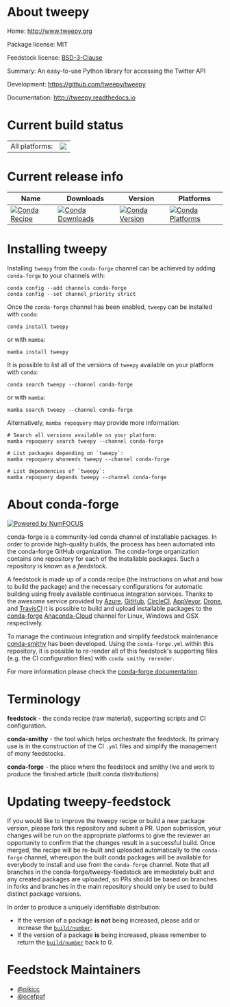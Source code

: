 About tweepy
============

Home: http://www.tweepy.org

Package license: MIT

Feedstock license: [BSD-3-Clause](https://github.com/conda-forge/tweepy-feedstock/blob/main/LICENSE.txt)

Summary: An easy-to-use Python library for accessing the Twitter API

Development: https://github.com/tweepy/tweepy

Documentation: http://tweepy.readthedocs.io

Current build status
====================


<table><tr><td>All platforms:</td>
    <td>
      <a href="https://dev.azure.com/conda-forge/feedstock-builds/_build/latest?definitionId=5131&branchName=main">
        <img src="https://dev.azure.com/conda-forge/feedstock-builds/_apis/build/status/tweepy-feedstock?branchName=main">
      </a>
    </td>
  </tr>
</table>

Current release info
====================

| Name | Downloads | Version | Platforms |
| --- | --- | --- | --- |
| [![Conda Recipe](https://img.shields.io/badge/recipe-tweepy-green.svg)](https://anaconda.org/conda-forge/tweepy) | [![Conda Downloads](https://img.shields.io/conda/dn/conda-forge/tweepy.svg)](https://anaconda.org/conda-forge/tweepy) | [![Conda Version](https://img.shields.io/conda/vn/conda-forge/tweepy.svg)](https://anaconda.org/conda-forge/tweepy) | [![Conda Platforms](https://img.shields.io/conda/pn/conda-forge/tweepy.svg)](https://anaconda.org/conda-forge/tweepy) |

Installing tweepy
=================

Installing `tweepy` from the `conda-forge` channel can be achieved by adding `conda-forge` to your channels with:

```
conda config --add channels conda-forge
conda config --set channel_priority strict
```

Once the `conda-forge` channel has been enabled, `tweepy` can be installed with `conda`:

```
conda install tweepy
```

or with `mamba`:

```
mamba install tweepy
```

It is possible to list all of the versions of `tweepy` available on your platform with `conda`:

```
conda search tweepy --channel conda-forge
```

or with `mamba`:

```
mamba search tweepy --channel conda-forge
```

Alternatively, `mamba repoquery` may provide more information:

```
# Search all versions available on your platform:
mamba repoquery search tweepy --channel conda-forge

# List packages depending on `tweepy`:
mamba repoquery whoneeds tweepy --channel conda-forge

# List dependencies of `tweepy`:
mamba repoquery depends tweepy --channel conda-forge
```


About conda-forge
=================

[![Powered by
NumFOCUS](https://img.shields.io/badge/powered%20by-NumFOCUS-orange.svg?style=flat&colorA=E1523D&colorB=007D8A)](https://numfocus.org)

conda-forge is a community-led conda channel of installable packages.
In order to provide high-quality builds, the process has been automated into the
conda-forge GitHub organization. The conda-forge organization contains one repository
for each of the installable packages. Such a repository is known as a *feedstock*.

A feedstock is made up of a conda recipe (the instructions on what and how to build
the package) and the necessary configurations for automatic building using freely
available continuous integration services. Thanks to the awesome service provided by
[Azure](https://azure.microsoft.com/en-us/services/devops/), [GitHub](https://github.com/),
[CircleCI](https://circleci.com/), [AppVeyor](https://www.appveyor.com/),
[Drone](https://cloud.drone.io/welcome), and [TravisCI](https://travis-ci.com/)
it is possible to build and upload installable packages to the
[conda-forge](https://anaconda.org/conda-forge) [Anaconda-Cloud](https://anaconda.org/)
channel for Linux, Windows and OSX respectively.

To manage the continuous integration and simplify feedstock maintenance
[conda-smithy](https://github.com/conda-forge/conda-smithy) has been developed.
Using the ``conda-forge.yml`` within this repository, it is possible to re-render all of
this feedstock's supporting files (e.g. the CI configuration files) with ``conda smithy rerender``.

For more information please check the [conda-forge documentation](https://conda-forge.org/docs/).

Terminology
===========

**feedstock** - the conda recipe (raw material), supporting scripts and CI configuration.

**conda-smithy** - the tool which helps orchestrate the feedstock.
                   Its primary use is in the construction of the CI ``.yml`` files
                   and simplify the management of *many* feedstocks.

**conda-forge** - the place where the feedstock and smithy live and work to
                  produce the finished article (built conda distributions)


Updating tweepy-feedstock
=========================

If you would like to improve the tweepy recipe or build a new
package version, please fork this repository and submit a PR. Upon submission,
your changes will be run on the appropriate platforms to give the reviewer an
opportunity to confirm that the changes result in a successful build. Once
merged, the recipe will be re-built and uploaded automatically to the
`conda-forge` channel, whereupon the built conda packages will be available for
everybody to install and use from the `conda-forge` channel.
Note that all branches in the conda-forge/tweepy-feedstock are
immediately built and any created packages are uploaded, so PRs should be based
on branches in forks and branches in the main repository should only be used to
build distinct package versions.

In order to produce a uniquely identifiable distribution:
 * If the version of a package **is not** being increased, please add or increase
   the [``build/number``](https://docs.conda.io/projects/conda-build/en/latest/resources/define-metadata.html#build-number-and-string).
 * If the version of a package **is** being increased, please remember to return
   the [``build/number``](https://docs.conda.io/projects/conda-build/en/latest/resources/define-metadata.html#build-number-and-string)
   back to 0.

Feedstock Maintainers
=====================

* [@nikicc](https://github.com/nikicc/)
* [@ocefpaf](https://github.com/ocefpaf/)


